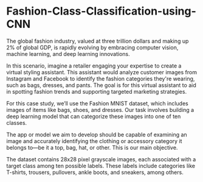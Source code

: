 # Fashion-Class-Classification-using-CNN

The global fashion industry, valued at three trillion dollars and making up 2% of global GDP, is rapidly evolving by embracing computer vision, machine learning, and deep learning innovations.

In this scenario, imagine a retailer engaging your expertise to create a virtual styling assistant. This assistant would analyze customer images from Instagram and Facebook to identify the fashion categories they're wearing, such as bags, dresses, and pants. The goal is for this virtual assistant to aid in spotting fashion trends and supporting targeted marketing strategies.

For this case study, we’ll use the Fashion MNIST dataset, which includes images of items like bags, shoes, and dresses. Our task involves building a deep learning model that can categorize these images into one of ten classes.

The app or model we aim to develop should be capable of examining an image and accurately identifying the clothing or accessory category it belongs to—be it a top, bag, hat, or other. This is our main objective.

The dataset contains 28x28 pixel grayscale images, each associated with a target class among ten possible labels. These labels include categories like T-shirts, trousers, pullovers, ankle boots, and sneakers, among others.
